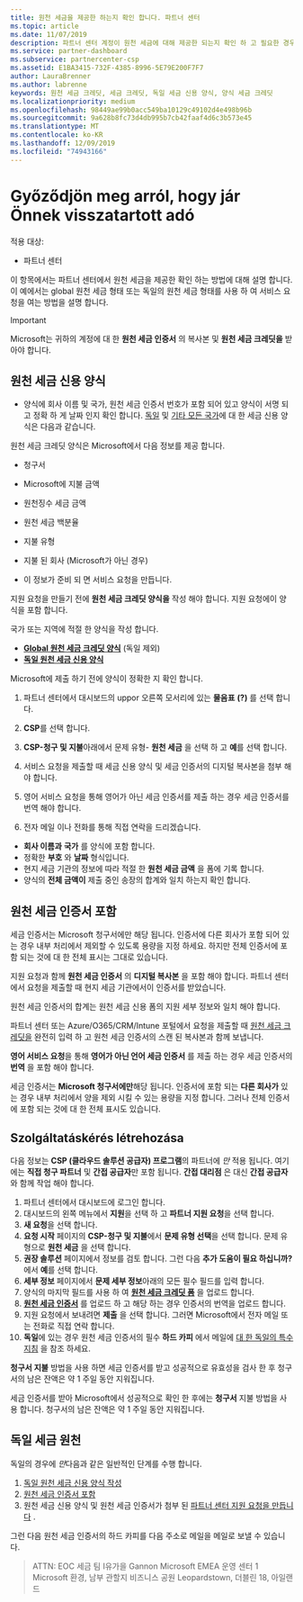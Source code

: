 ```yaml
---
title: 원천 세금을 제공한 하는지 확인 합니다. 파트너 센터
ms.topic: article
ms.date: 11/07/2019
description: 파트너 센터 계정이 원천 세금에 대해 제공한 되는지 확인 하 고 필요한 경우 서비스 요청을 엽니다.
ms.service: partner-dashboard
ms.subservice: partnercenter-csp
ms.assetid: E1BA3415-732F-4385-8996-5E79E200F7F7
author: LauraBrenner
ms.author: labrenne
keywords: 원천 세금 크레딧, 세금 크레딧, 독일 세금 신용 양식, 양식 세금 크레딧
ms.localizationpriority: medium
ms.openlocfilehash: 98449ae99b0acc549ba10129c49102d4e498b96b
ms.sourcegitcommit: 9a628b8fc73d4db995b7cb42faaf4d6c3b573e45
ms.translationtype: MT
ms.contentlocale: ko-KR
ms.lasthandoff: 12/09/2019
ms.locfileid: "74943166"
---
```

# <a name="make-sure-you-are-credited-for-withholding-tax"></a>Győződjön meg arról, hogy jár Önnek visszatartott adó

적용 대상:

- 파트너 센터

이 항목에서는 파트너 센터에서 원천 세금을 제공한 확인 하는 방법에 대해 설명 합니다. 이 예에서는 global 원천 세금 형태 또는 독일의 원천 세금 형태를 사용 하 여 서비스 요청을 여는 방법을 설명 합니다.

> [!IMPORTANT]
> Microsoft는 귀하의 계정에 대 한 **원천 세금 인증서** 의 복사본 및 **원천 세금 크레딧을** 받아야 합니다.

## <a name="withholding-tax-credit-form"></a>원천 세금 신용 양식

- 양식에 회사 이름 및 국가, 원천 세금 인증서 번호가 포함 되어 있고 양식이 서명 되 고 정확 하 게 날짜 인지 확인 합니다. [독일](https://query.prod.cms.rt.microsoft.com/cms/api/am/binary/RE305Lo) 및 [기타 모든 국가](https://query.prod.cms.rt.microsoft.com/cms/api/am/binary/RE30311)에 대 한 세금 신용 양식은 다음과 같습니다.

원천 세금 크레딧 양식은 Microsoft에서 다음 정보를 제공 합니다.

- 청구서
- Microsoft에 지불 금액
- 원천징수 세금 금액
- 원천 세금 백분율
- 지불 유형
- 지불 된 회사 (Microsoft가 아닌 경우)

- 이 정보가 준비 되 면 서비스 요청을 만듭니다.

지원 요청을 만들기 전에 **원천 세금 크레딧 양식을** 작성 해야 합니다. 지원 요청에이 양식을 포함 합니다.

국가 또는 지역에 적절 한 양식을 작성 합니다.

- [**Global 원천 세금 크레딧 양식**](https://query.prod.cms.rt.microsoft.com/cms/api/am/binary/RE30311) (독일 제외)
- [**독일 원천 세금 신용 양식**](https://query.prod.cms.rt.microsoft.com/cms/api/am/binary/RE305Lo)

Microsoft에 제출 하기 전에 양식이 정확한 지 확인 합니다.

1. 파트너 센터에서 대시보드의 uppor 오른쪽 모서리에 있는 **물음표** **(?)** 를 선택 합니다.

2. **CSP**를 선택 합니다.

3. **CSP-청구 및 지불**아래에서 문제 유형- **원천 세금** 을 선택 하 고 **예**를 선택 합니다. 

4. 서비스 요청을 제출할 때 세금 신용 양식 및 세금 인증서의 디지털 복사본을 첨부 해야 합니다.

5. 영어 서비스 요청을 통해 영어가 아닌 세금 인증서를 제출 하는 경우 세금 인증서를 번역 해야 합니다.

6. 전자 메일 이나 전화를 통해 직접 연락을 드리겠습니다.

- **회사 이름과** **국가** 를 양식에 포함 합니다.
- 정확한 **부호** 와 **날짜** 형식입니다.
- 현지 세금 기관의 정보에 따라 적절 한 **원천 세금 금액** 을 폼에 기록 합니다.
- 양식의 **전체 금액이** 제출 중인 송장의 합계와 일치 하는지 확인 합니다.

## <a name="include-withholding-tax-certificates"></a>원천 세금 인증서 포함

세금 인증서는 Microsoft 청구서에만 해당 됩니다. 인증서에 다른 회사가 포함 되어 있는 경우 내부 처리에서 제외할 수 있도록 용량을 지정 하세요. 하지만 전체 인증서에 포함 되는 것에 대 한 전체 표시는 그대로 있습니다. 

지원 요청과 함께 **원천 세금 인증서** 의 **디지털 복사본** 을 포함 해야 합니다. 파트너 센터에서 요청을 제출할 때 현지 세금 기관에서이 인증서를 받았습니다.

원천 세금 인증서의 합계는 원천 세금 신용 폼의 지원 세부 정보와 일치 해야 합니다.

파트너 센터 또는 Azure/O365/CRM/Intune 포털에서 요청을 제출할 때 [원천 세금 크레딧을](https://query.prod.cms.rt.microsoft.com/cms/api/am/binary/RE305Lo) 완전히 입력 하 고 원천 세금 인증서의 스캔 된 복사본과 함께 보냅니다. 

**영어 서비스 요청**을 통해 **영어가 아닌 언어 세금 인증서** 를 제출 하는 경우 세금 인증서의 **번역** 을 포함 해야 합니다.

세금 인증서는 **Microsoft 청구서에만**해당 됩니다. 인증서에 포함 되는 **다른 회사가** 있는 경우 내부 처리에서 양을 제외 시킬 수 있는 용량을 지정 합니다. 그러나 전체 인증서에 포함 되는 것에 대 한 전체 표시도 있습니다.

## <a name="create-a-service-request"></a>Szolgáltatáskérés létrehozása

다음 정보는 **CSP (클라우드 솔루션 공급자) 프로그램**의 파트너에 *만* 적용 됩니다. 여기에는 **직접 청구 파트너** 및 **간접 공급자**만 포함 됩니다. **간접 대리점** 은 대신 **간접 공급자** 와 함께 작업 해야 합니다.

1. 파트너 센터에서 대시보드에 로그인 합니다.
2. 대시보드의 왼쪽 메뉴에서 **지원**을 선택 하 고 **파트너 지원 요청**을 선택 합니다.
3. **새 요청**을 선택 합니다.
4. **요청 시작** 페이지의 **CSP-청구 및 지불**에서 **문제 유형 선택**을 선택 합니다. 문제 유형으로 **원천 세금** 을 선택 합니다.
5. **권장 솔루션** 페이지에서 정보를 검토 합니다. 그런 다음 **추가 도움이 필요 하십니까?** 에서 **예**를 선택 합니다.
6. **세부 정보** 페이지에서 **문제 세부 정보**아래의 모든 필수 필드를 입력 합니다.
7. 양식의 마지막 필드를 사용 하 여 [**원천 세금 크레딧 폼**](#withholding-tax-credit-form) 을 업로드 합니다.
8. [**원천 세금 인증서**](#include-withholding-tax-certificates) 를 업로드 하 고 해당 하는 경우 인증서의 번역을 업로드 합니다.
9. 지원 요청에서 보내려면 **제출** 을 선택 합니다. 그러면 Microsoft에서 전자 메일 또는 전화로 직접 연락 합니다. 
10. **독일**에 있는 경우 원천 세금 인증서의 필수 **하드 카피** 에서 메일에 [대 한 독일의 특수 지침](#germany-tax-withholding) 을 참조 하세요.

**청구서 지불** 방법을 사용 하면 세금 인증서를 받고 성공적으로 유효성을 검사 한 후 청구서의 남은 잔액은 약 1 주일 동안 지워집니다.

세금 인증서를 받아 Microsoft에서 성공적으로 확인 한 후에는 **청구서** 지불 방법을 사용 합니다. 청구서의 남은 잔액은 약 1 주일 동안 지워집니다.

## <a name="germany-tax-withholding"></a>독일 세금 원천

독일의 경우에 *만*다음과 같은 일반적인 단계를 수행 합니다.

1. [독일 원천 세금 신용 양식 작성](#withholding-tax-credit-form)
2. [원천 세금 인증서 포함](#include-withholding-tax-certificates)
3. 원천 세금 신용 양식 및 원천 세금 인증서가 첨부 된 [파트너 센터 지원 요청을 만듭니다](#create-a-service-request) .

그런 다음 원천 세금 인증서의 하드 카피를 다음 주소로 메일을 메일로 보낼 수 있습니다.

> ATTN: EOC 세금 팀 I유가을 Gannon Microsoft EMEA 운영 센터 1 Microsoft 환경, 남부 관할지 비즈니스 공원 Leopardstown, 더블린 18, 아일랜드

